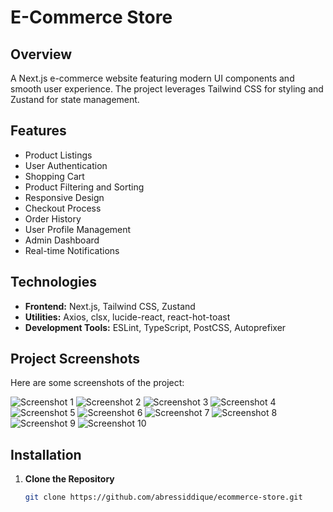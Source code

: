 # E-Commerce Store

## Overview

A Next.js e-commerce website featuring modern UI components and smooth user experience. The project leverages Tailwind CSS for styling and Zustand for state management.

## Features

- Product Listings
- User Authentication
- Shopping Cart
- Product Filtering and Sorting
- Responsive Design
- Checkout Process
- Order History
- User Profile Management
- Admin Dashboard
- Real-time Notifications

## Technologies

- **Frontend:** Next.js, Tailwind CSS, Zustand
- **Utilities:** Axios, clsx, lucide-react, react-hot-toast
- **Development Tools:** ESLint, TypeScript, PostCSS, Autoprefixer

## Project Screenshots

Here are some screenshots of the project:

![Screenshot 1](demo/image1.png)
![Screenshot 2](demo/image2.png)
![Screenshot 3](demo/image3.png)
![Screenshot 4](demo/image4.png)
![Screenshot 5](demo/image5.png)
![Screenshot 6](demo/image6.png)
![Screenshot 7](demo/image7.png)
![Screenshot 8](demo/image8.png)
![Screenshot 9](demo/image9.png)
![Screenshot 10](demo/image10.png)

## Installation

1. **Clone the Repository**

   ```bash
   git clone https://github.com/abressiddique/ecommerce-store.git

